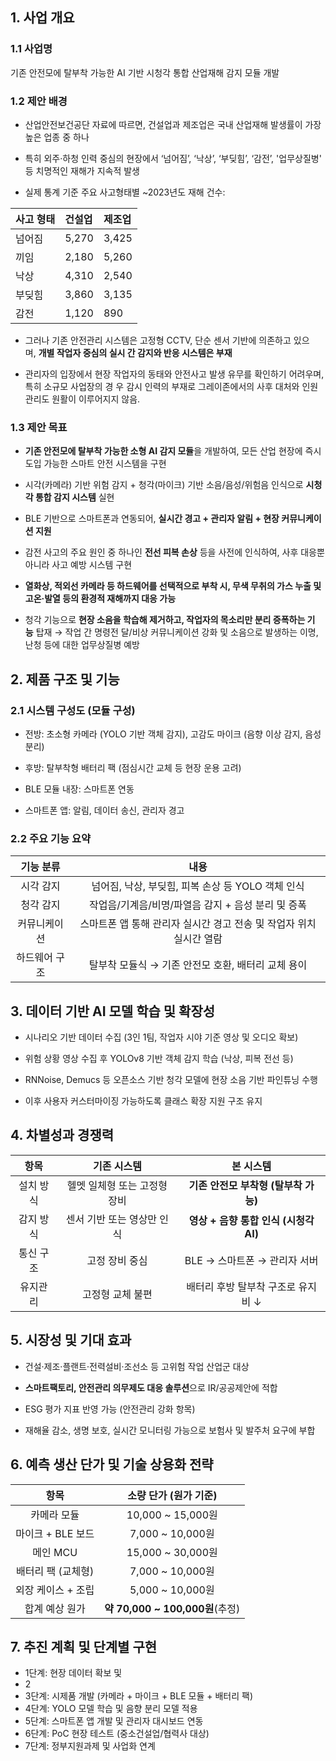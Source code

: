 

## 1. 사업 개요


### 1.1 사업명

기존 안전모에 탈부착 가능한 AI 기반 시청각 통합 산업재해 감지 모듈 개발

### 1.2 제안 배경

- 산업안전보건공단 자료에 따르면, 건설업과 제조업은 국내 산업재해 발생률이 가장 높은 업종 중 하나
    
- 특히 외주·하청 인력 중심의 현장에서 ‘넘어짐’,  ‘낙상’, ‘부딪힘’, ‘감전’, '업무상질병' 등 
	치명적인 재해가 지속적 발생
    
- 실제 통계 기준 주요 사고형태별 ~2023년도 재해 건수:
    
| 사고 형태 | 건설업   | 제조업   |
| :---- | :---- | :---- |
| 넘어짐   | 5,270 | 3,425 |
| 끼임    | 2,180 | 5,260 |
| 낙상    | 4,310 | 2,540 |
| 부딪힘   | 3,860 | 3,135 |
| 감전    | 1,120 | 890   |

- 그러나 기존 안전관리 시스템은 고정형 CCTV, 단순 센서 기반에 의존하고 있으며, **개별 작업자 중심의 실시
	간 감지와 반응 시스템은 부재**
    
- 관리자의 입장에서 현장 작업자의 동태와 안전사고 발생 유무를 확인하기 어려우며, 특히 소규모 사업장의 경
	우 감시 인력의 부재로 그레이존에서의 사후 대처와 인원 관리도 원활이 이루어지지 않음. 
	
### 1.3 제안 목표

- **기존 안전모에 탈부착 가능한 소형 AI 감지 모듈**을 개발하여, 모든 산업 현장에 즉시 도입 가능한 스마트 안전
	시스템을 구현
    
- 시각(카메라) 기반 위험 감지 + 청각(마이크) 기반 소음/음성/위험음 인식으로 **시청각 통합 감지 시스템** 실현
    
- BLE 기반으로 스마트폰과 연동되어, **실시간 경고 + 관리자 알림 + 현장 커뮤니케이션 지원**
    
- 감전 사고의 주요 원인 중 하나인 **전선 피복 손상** 등을 사전에 인식하여, 
	사후 대응뿐 아니라 사고 예방 시스템 구현
    
- **열화상, 적외선 카메라 등 하드웨어를 선택적으로 부착 시, 무색 무취의 가스 누출 및 고온·발열 등의 
	환경적 재해까지 대응 가능**
    
- 청각 기능으로 **현장 소음을 학습해 제거하고, 작업자의 목소리만 분리 증폭하는 기능** 탑재 → 작업 간 명령전
	달/비상 커뮤니케이션 강화 및 소음으로 발생하는 이명, 난청 등에 대한 업무상질병 예방
    
## 2. 제품 구조 및 기능


### 2.1 시스템 구성도 (모듈 구성)

- 전방: 초소형 카메라 (YOLO 기반 객체 감지), 고감도 마이크 (음향 이상 감지, 음성 분리)
    
- 후방: 탈부착형 배터리 팩 (점심시간 교체 등 현장 운용 고려)
    
- BLE 모듈 내장: 스마트폰 연동
    
- 스마트폰 앱: 알림, 데이터 송신, 관리자 경고
    

### 2.2 주요 기능 요약


|  기능 분류  |                   내용                    |
| :-----: | :-------------------------------------: |
|  시각 감지  |    넘어짐, 낙상, 부딪힘, 피복 손상 등 YOLO 객체 인식     |
|  청각 감지  |     작업음/기계음/비명/파열음 감지 + 음성 분리 및 증폭      |
| 커뮤니케이션  | 스마트폰 앱 통해 관리자 실시간 경고 전송 및 작업자 위치 실시간 열람 |
| 하드웨어 구조 |     탈부착 모듈식 → 기존 안전모 호환, 배터리 교체 용이      |

## 3. 데이터 기반 AI 모델 학습 및 확장성

- 시나리오 기반 데이터 수집 (3인 1팀, 작업자 시야 기준 영상 및 오디오 확보)
    
- 위험 상황 영상 수집 후 YOLOv8 기반 객체 감지 학습 (낙상, 피복 전선 등)
    
- RNNoise, Demucs 등 오픈소스 기반 청각 모델에 현장 소음 기반 파인튜닝 수행
    
- 이후 사용자 커스터마이징 가능하도록 클래스 확장 지원 구조 유지
    

## 4. 차별성과 경쟁력


|  항목   |      기존 시스템      |           본 시스템            |
| :---: | :--------------: | :------------------------: |
| 설치 방식 | 헬멧 일체형 또는 고정형 장비 |  **기존 안전모 부착형 (탈부착 가능)**   |
| 감지 방식 | 센서 기반 또는 영상만 인식  | **영상 + 음향 통합 인식 (시청각 AI)** |
| 통신 구조 |     고정 장비 중심     |    BLE → 스마트폰 → 관리자 서버     |
| 유지관리  |    고정형 교체 불편     |    배터리 후방 탈부착 구조로 유지비 ↓    |


## 5. 시장성 및 기대 효과

- 건설·제조·플랜트·전력설비·조선소 등 고위험 작업 산업군 대상
    
- **스마트팩토리, 안전관리 의무제도 대응 솔루션**으로 IR/공공제안에 적합
    
- ESG 평가 지표 반영 가능 (안전관리 강화 항목)
    
- 재해율 감소, 생명 보호, 실시간 모니터링 가능으로 보험사 및 발주처 요구에 부합
    


## 6. 예측 생산 단가 및 기술 상용화 전략


|      항목      |        소량 단가 (원가 기준)        |
| :----------: | :-------------------------: |
|    카메라 모듈    |      10,000 ~ 15,000원       |
| 마이크 + BLE 보드 |       7,000 ~ 10,000원       |
|    메인 MCU    |      15,000 ~ 30,000원       |
| 배터리 팩 (교체형)  |       7,000 ~ 10,000원       |
| 외장 케이스 + 조립  |       5,000 ~ 10,000원       |
|   합계 예상 원가   | **약 70,000 ~ 100,000원**(추정) |


## 7. 추진 계획 및 단계별 구현

- 1단계: 현장 데이터 확보 및 
- 2
- 3단계: 시제품 개발 (카메라 + 마이크 + BLE 모듈 + 배터리 팩) 
- 4단계: YOLO 모델 학습 및 음향 분리 모델 적용 
- 5단계: 스마트폰 앱 개발 및 관리자 대시보드 연동 
- 6단계: PoC 현장 테스트 (중소건설업/협력사 대상) 
- 7단계: 정부지원과제 및 사업화 연계
